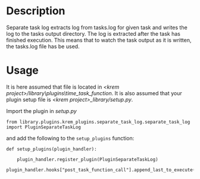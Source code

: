 
# Description

Separate task log extracts log from tasks.log for given task and writes the log to the tasks output directory.
The log is extracted after the task has finished execution. This means that to watch the task output as it is written, the tasks.log file has be used.



# Usage
It is here assumed that file is located in _\<krem project\>/library\plugins\time\_task\_function_.
It is also assumed that your plugin setup file is _\<krem project\>\_library/setup.py_.

Import the plugin in _setup.py_

```
from library.plugins.krem_plugins.separate_task_log.separate_task_log import PluginSeparateTaskLog
```

and add the following to the `setup_plugins` function:

```
def setup_plugins(plugin_handler):

    plugin_handler.register_plugin(PluginSeparateTaskLog)
    plugin_handler.hooks["post_task_function_call"].append_last_to_execute(PluginSeparateTaskLog)

```

